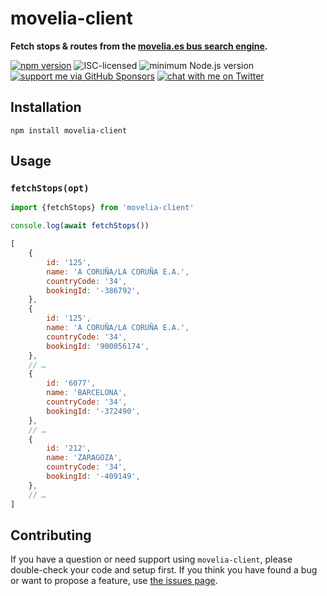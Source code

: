 # movelia-client

**Fetch stops & routes from the [movelia.es bus search engine](https://movelia.es/).**

[![npm version](https://img.shields.io/npm/v/movelia-client.svg)](https://www.npmjs.com/package/movelia-client)
![ISC-licensed](https://img.shields.io/github/license/derhuerst/movelia-client.svg)
![minimum Node.js version](https://img.shields.io/node/v/movelia-client.svg)
[![support me via GitHub Sponsors](https://img.shields.io/badge/support%20me-donate-fa7664.svg)](https://github.com/sponsors/derhuerst)
[![chat with me on Twitter](https://img.shields.io/badge/chat%20with%20me-on%20Twitter-1da1f2.svg)](https://twitter.com/derhuerst)


## Installation

```shell
npm install movelia-client
```


## Usage

### `fetchStops(opt)`

```js
import {fetchStops} from 'movelia-client'

console.log(await fetchStops())
```

```js
[
	{
		id: '125',
		name: 'A CORUÑA/LA CORUÑA E.A.',
		countryCode: '34',
		bookingId: '-386792',
	},
	{
		id: '125',
		name: 'A CORUÑA/LA CORUÑA E.A.',
		countryCode: '34',
		bookingId: '900056174',
	},
	// …
	{
		id: '6077',
		name: 'BARCELONA',
		countryCode: '34',
		bookingId: '-372490',
	},
	// …
	{
		id: '212',
		name: 'ZARAGOZA',
		countryCode: '34',
		bookingId: '-409149',
	},
	// …
]
```


## Contributing

If you have a question or need support using `movelia-client`, please double-check your code and setup first. If you think you have found a bug or want to propose a feature, use [the issues page](https://github.com/derhuerst/movelia-client/issues).
